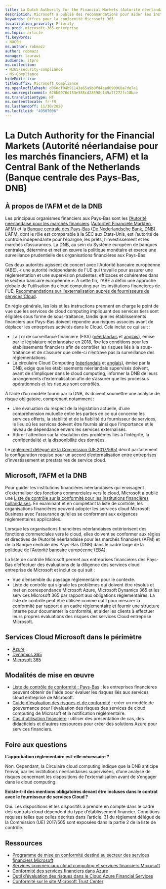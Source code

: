 ```yaml
---
title: La Dutch Authority for the Financial Markets (Autorité néerlandaise pour les marchés financiers, AFM) et la Central Bank of the Netherlands (Banque centrale des Pays-Bas, DNB)
description: Microsoft a publié des recommandations pour aider les institutions financières aux Pays-Bas avec l’adoption de Cloud.
keywords: Offres pour la conformité Microsoft 365
localization_priority: Priority
ms.prod: microsoft-365-enterprise
ms.topic: article
f1.keywords:
- NOCSH
ms.author: robmazz
author: robmazz
manager: laurawi
audience: itpro
ms.collection:
- M365-security-compliance
- MS-Compliance
hideEdit: true
titleSuffix: Microsoft Compliance
ms.openlocfilehash: d860cf04b91143a65a9b0fd4aad090968a7de7a1
ms.sourcegitcommit: 626b0076d133e588cd28598c149a7f272fc18bae
ms.translationtype: HT
ms.contentlocale: fr-FR
ms.lasthandoff: 11/30/2020
ms.locfileid: "49507006"
---
```

# <a name="dutch-authority-for-the-financial-markets-and-the-central-bank-of-the-netherlands"></a>La Dutch Authority for the Financial Markets (Autorité néerlandaise pour les marchés financiers, AFM) et la Central Bank of the Netherlands (Banque centrale des Pays-Bas, DNB)

## <a name="about-the-afm-and-dnb"></a>À propos de l’AFM et de la DNB

Les principaux organismes financiers aux Pays-Bas sont les [l’Autorité néerlandaise pour les marchés financiers](https://afm.nl/en) ([Autoriteit Financiële Markten, AFM](https://afm.nl/)) et la [Banque centrale des Pays-Bas](https://www.dnb.nl/en/home/index.jsp) ([De Nederlandsche Bank, DNB](https://www.dnb.nl/home/)). L’AFM, dont le rôle est comparable à la SEC aux États-Unis, est l’autorité de contrôle indépendante pour l’épargne, les prêts, l’investissement et les marchés d’assurances. La DNB, au sein du Système européen de banques centrales, détermine et met en œuvre la politique monétaire et exerce une surveillance prudentielle des organisations financières aux Pays-Bas.  
  
Ces deux autorités agissent de concert avec l'Autorité bancaire européenne (ABE), « une autorité indépendante de l'UE qui travaille pour assurer une réglementation et une supervision prudentes, efficaces et cohérentes dans le secteur bancaire européenne ». À cette fin, l'ABE a défini une approche globale de l'utilisation du cloud computing par les institutions financières de l'UE, [Recommandations sur l'externalisation auprès de fournisseurs de services Cloud](https://eba.europa.eu/sites/default/documents/files/documents/10180/1848359/c1005743-567e-40fc-a995-d05fb93df5d1/Draft%20Recommendation%20on%20outsourcing%20to%20Cloud%20Service%20%20%28EBA-CP-2017-06%29.pdf ).  
  
En règle générale, les lois et les instructions prennent en charge le point de vue que les services de cloud computing impliquant des services tiers sont éligibles sous forme de sous-traitance, tandis que les établissements financiers aux Pays-Bas doivent répondre aux risques associés avant de déplacer les entreprises activités dans le Cloud. Cela inclut ce qui suit :

- La Loi de surveillance financière (FSA) ([néerlandais](https://wetten.overheid.nl/BWBR0020368/2018-02-09) et [anglais](https://www.toezicht.dnb.nl/en/binaries/51-217291.pdf)), émise par le législature néerlandaise en 2018, fixe les conditions pour les établissements financiers afin de contrôler les risques liés à la sous-traitance et de s’assurer que celle-ci n’entrave pas la surveillance des réglementations.
- La circulaire Cloud Computing ([néerlandais](https://www.toezicht.dnb.nl/binaries/50-224828.pdf) et [anglais](https://www.toezicht.dnb.nl/en/binaries/51-224828.pdf)), émise par la DNB, exige que les établissements néerlandais supervisés doivent, avant de s’impliquer dans le cloud computing, informer la DNB de leurs arrangements d’externalisation afin de s’assurer que les processus opérationnels et les risques sont contrôlés.

À l’aide d’un modèle fourni par la DNB, ils doivent soumettre une analyse de risque obligatoire, comprenant notamment :

- Une évaluation du respect de la législation actuelle, d’une compréhension mutuelle entre les parties en ce qui concerne les services offerts, la stabilité et de la fiabilité du fournisseur de services, le lieu où les services doivent être fournis ainsi que l’importance et le niveau de dépendance envers les services externalisés.
- Attirer l’attention sur la résolution des problèmes liés à l’intégrité, la confidentialité et la disponibilité des données.

Le [règlement délégué de la Commission (UE 2017/565)](https://eur-lex.europa.eu/legal-content/EN/TXT/?uri=CELEX:32017R0565) décrit parfaitement la configuration requise pour un accord d’externalisation entre entreprises d’investissement et prestataires de service cloud.

## <a name="microsoft-and-the-afm-and-dnb"></a>Microsoft, l’AFM et la DNB

Pour guider les institutions financières néerlandaises qui envisagent d'externaliser des fonctions commerciales vers le cloud, Microsoft a publié une [Liste de contrôle sur la conformité pour les institutions financières hollandaises](https://aka.ms/FinServ-Guide-Netherlands). En examinant et en complétant la liste de contrôle, les organisations financières peuvent adopter les services cloud Microsoft Business avec l'assurance qu'elles se conforment aux exigences réglementaires applicables.  
  
Lorsque les organisations financières néerlandaises extériorisent des fonctions commerciales vers le cloud, elles doivent se conformer aux règles et directives de l’Autorité néerlandaise pour les marchés financiers (AFM) et de la Banque centrale des Pays-Bas (DNB) dans le cadre large de la politique de l’Autorité bancaire européenne (EBA).  
  
La liste de contrôle Microsoft permet aux entreprises financières des Pays-Bas d’effectuer des évaluations de la diligence des services cloud entreprise de Microsoft et inclut ce qui suit :

- Vue d’ensemble du paysage réglementaire pour le contexte.
- Liste de contrôle qui signale les problèmes qui doivent être résolus et met en correspondance Microsoft Azure, Microsoft Dynamics 365 et les services Microsoft 365 par rapport aux obligations réglementaires. La liste de contrôle peut être utilisée comme outil pour mesurer la conformité par rapport à un cadre réglementaire et fournir une structure interne pour documenter la conformité, et aider les clients à effectuer leurs propres évaluations des risques des services Cloud entreprise Microsoft.

## <a name="microsoft-in-scope-cloud-services"></a>Services Cloud Microsoft dans le périmètre

- [Azure](https://aka.ms/AzureCompliance)
- [Dynamics 365](https://aka.ms/d365-compliance-list)
- [Microsoft 365](https://aka.ms/o365-compliance-framework)

## <a name="how-to-implement"></a>Modalités de mise en œuvre

- [Liste de contrôle de conformité : Pays-Bas](https://aka.ms/FinServ-Guide-Netherlands) : les entreprises financières peuvent obtenir de l'aide pour évaluer les risques liés aux services cloud entreprise de Microsoft.
- [Guide d'évaluation des risques et de conformité](https://aka.ms/RiskGovernanceGuide) : créer un modèle de gouvernance pour l'évaluation des risques des services de cloud computing de Microsoft et la notification réglementaire.
- [Cas d'utilisation financière](https://docs.microsoft.com/azure/industry/financial/) : utiliser des présentation de cas, des didacticiels et d'autres ressources pour créer des solutions Azure pour services financiers.

## <a name="frequently-asked-questions"></a>Foire aux questions

**L’approbation réglementaire est-elle nécessaire ?**

Non. Cependant, la Circulaire cloud computing indique que la DNB anticipe l’envoi, par les institutions néerlandaises supervisées, d’une analyse de risques concernant les dispositions de l’externalisation avant de s’engager dans le cloud computing.

**Existe-t-il des mentions obligatoires devant être incluses dans le contrat avec le fournisseur de services Cloud ?**

Oui. Les dispositions et les dispositifs à prendre en compte dans le cadre des contrats cloud dépendent du type d’établissement financier. Conditions requises telles que celles décrites dans l’article. 31 du règlement délégué de la Commission (UE) 2017/565 sont exposées dans la partie 2 de la liste de contrôle.

## <a name="resources"></a>Ressources

- [Programme de mise en conformité destiné au secteur des services financiers Microsoft](https://aka.ms/FSCP-Print)
- [Services commerciaux cloud computing et services financiers Microsoft](https://servicetrust.microsoft.com/viewpage/financialservicesoverview)
- [Conformité des services financiers dans Azure](https://azure.microsoft.com/resources/videos/azurecon-2015-financial-services-compliance-in-azure/)
- [Outil d’évaluation des risques dans le Cloud Azure Financial Services](https://aka.ms/FFIEC-CSDT)
- [Conformité sur le site Microsoft Trust Center](https://www.microsoft.com/trust-center/compliance/compliance-overview)
